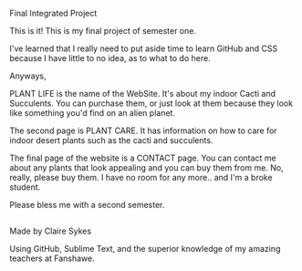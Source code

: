 Final Integrated Project

This is it! This is my final project of semester one.

I've learned that I really need to put aside time to learn GitHub and CSS because I have little to no idea, as to what to do here.

Anyways,

PLANT LIFE is the name of the WebSite. It's about my indoor Cacti and Succulents. You can purchase them, or just look at them because they look like something you'd find on an alien planet.

The second page is PLANT CARE. It has information on how to care for indoor desert plants such as the cacti and succulents.

The final page of the website is a CONTACT page. You can contact me about any plants that look appealing and you can buy them from me. No, really, please buy them. I have no room for any more.. and I'm a broke student.


Please bless me with a second semester.

##

Made by Claire Sykes

Using GitHub, Sublime Text, and the superior knowledge of my amazing teachers at Fanshawe.